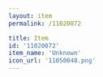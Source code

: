 ```yaml
---
layout: item
permalink: /11020072

title: Item
id: '11020072'
item_name: 'Unknown'
icon_url: '11050048.png'
---
```

